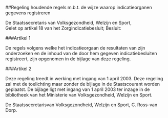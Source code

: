<meta http-equiv='Content-Type' content='text/html; charset=utf-8' />

##Regeling houdende regels m.b.t. de wijze waarop indicatieorganen gegevens registreren

De Staatssecretaris van Volksgezondheid, Welzijn en Sport,  
Gelet op artikel 18 van het Zorgindicatiebesluit;
Besluit:    

###Artikel 1 

De regels volgens welke het indicatieorgaan de resultaten van zijn onderzoeken en de inhoud van de door hem gegeven indicatiebesluiten registreert, zijn opgenomen in de bijlage van deze regeling. 

###Artikel 2 

Deze regeling treedt in werking met ingang van 1 april 2003. 
Deze regeling zal met de toelichting maar zonder de bijlage in de Staatscourant worden geplaatst. De bijlage ligt met ingang van 1 april 2003 ter inzage in de bibliotheek van het Ministerie van Volksgezondheid, Welzijn en Sport.  

De 
Staatssecretarisvan Volksgezondheid, Welzijn en Sport,
C.  Ross-van Dorp.      
